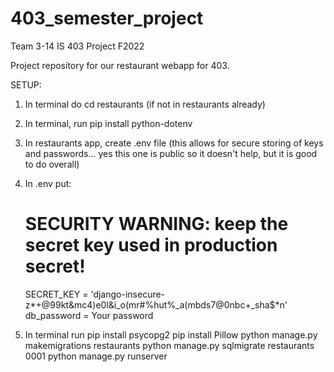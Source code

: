 # 403_semester_project
Team 3-14 IS 403 Project F2022

Project repository for our restaurant webapp for 403.

SETUP:

1. In terminal do cd restaurants (if not in         restaurants already)

2. In terminal, run pip install python-dotenv

3. In restaurants app, create .env file (this allows for secure storing of keys and passwords... yes this one is public so it doesn't help, but it is good to do overall)

4. In .env put:
    # SECURITY WARNING: keep the secret key used in production secret!
    SECRET_KEY = 'django-insecure-z*+@99kt&mc4)e0l&i_o(mr#%hut%_a(mbds7@0nbc+_sha$*n'
    db_password = Your password

5. In terminal run
    pip install psycopg2
    pip install Pillow
    python manage.py makemigrations restaurants
    python manage.py sqlmigrate restaurants 0001
    python manage.py runserver